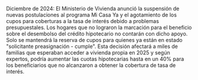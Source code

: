 Diciembre de 2024: El Ministerio de Vivienda anunció la suspensión de nuevas postulaciones al programa Mi Casa Ya y el agotamiento de los cupos para coberturas a la tasa de interés debido a problemas presupuestales. Los hogares que no lograron la marcación para el beneficio sobre el desembolso del crédito hipotecario no contarán con dicho apoyo. Solo se mantendrá la reserva de cupos para quienes ya están en estado "solicitante preasignación - cumple". Esta decisión afectará a miles de familias que esperaban acceder a vivienda propia en 2025 y según expertos, podría aumentar las cuotas hipotecarias hasta en un 40% para los beneficiarios que no alcanzaron a obtener la cobertura de tasa de interés.
